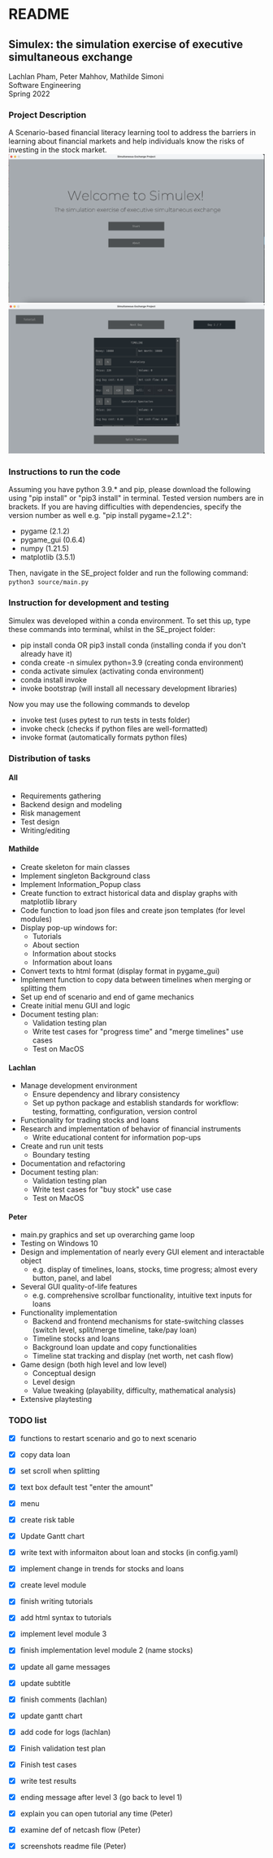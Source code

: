# README

## Simulex: the simulation exercise of executive simultaneous exchange

Lachlan Pham, Peter Mahhov, Mathilde Simoni <br/>
Software Engineering <br/>
Spring 2022 <br/>

### Project Description
A Scenario-based financial literacy learning tool to address the barriers in learning about financial markets and help individuals know the risks of investing in the stock market.
![Alt text](screenshots/screenshot1.jpg?raw=true "Menu")
![Alt text](screenshots/screenshot2.jpg?raw=true "Game")

### Instructions to run the code
Assuming you have python 3.9.* and pip, please download the following using "pip install" or "pip3 install" in terminal. Tested version numbers are in brackets. If you are having difficulties with dependencies, specify the version number as well e.g. "pip install pygame=2.1.2":
* pygame (2.1.2)
* pygame_gui (0.6.4)
* numpy (1.21.5)
* matplotlib (3.5.1)

Then, navigate in the SE_project folder and run the following command: `python3 source/main.py`

### Instruction for development and testing
Simulex was developed within a conda environment. To set this up, type these commands into terminal, whilst in the SE_project folder:
* pip install conda OR pip3 install conda (installing conda if you don't already have it)
* conda create -n simulex python=3.9 (creating conda environment)
* conda activate simulex (activating conda environment)
* conda install invoke
* invoke bootstrap (will install all necessary development libraries)

Now you may use the following commands to develop
* invoke test (uses pytest to run tests in tests folder)
* invoke check (checks if python files are well-formatted)
* invoke format (automatically formats python files)

### Distribution of tasks
#### All
* Requirements gathering
* Backend design and modeling
* Risk management
* Test design
* Writing/editing

#### Mathilde
* Create skeleton for main classes 
* Implement singleton Background class 
* Implement Information_Popup class
* Create function to extract historical data and display graphs with matplotlib library
* Code function to load json files and create json templates (for level modules)
* Display pop-up windows for:
    * Tutorials
    * About section 
    * Information about stocks
    * Information about loans
* Convert texts to html format (display format in pygame_gui)
* Implement function to copy data between timelines when merging or splitting them
* Set up end of scenario and end of game mechanics
* Create initial menu GUI and logic
* Document testing plan:
    * Validation testing plan
    * Write test cases for "progress time" and "merge timelines" use cases
    * Test on MacOS

#### Lachlan
* Manage development environment
    * Ensure dependency and library consistency
    * Set up python package and establish standards for workflow: testing, formatting, configuration, version control 
* Functionality for trading stocks and loans
* Research and implementation of behavior of financial instruments
    * Write educational content for information pop-ups
* Create and run unit tests
    * Boundary testing 
* Documentation and refactoring
* Document testing plan:
    * Validation testing plan
    * Write test cases for "buy stock" use case
    * Test on MacOS

#### Peter
* main.py graphics and set up overarching game loop
* Testing on Windows 10
* Design and implementation of nearly every GUI element and interactable object
    * e.g. display of timelines, loans, stocks, time progress; almost every button, panel, and label
* Several GUI quality-of-life features 
    * e.g. comprehensive scrollbar functionality, intuitive text inputs for loans
* Functionality implementation
    * Backend and frontend mechanisms for state-switching classes (switch level, split/merge timeline, take/pay loan)
    * Timeline stocks and loans
    * Background loan update and copy functionalities
    * Timeline stat tracking and display (net worth, net cash flow)
* Game design (both high level and low level)
    * Conceptual design
    * Level design
    * Value tweaking (playability, difficulty, mathematical analysis)
* Extensive playtesting

### TODO list
- [X] functions to restart scenario and go to next scenario
- [X] copy data loan
- [X] set scroll when splitting
- [X] text box default test "enter the amount"
- [X] menu 
- [X] create risk table
- [X] Update Gantt chart
- [X] write text with informaiton about loan and stocks (in config.yaml)
- [X] implement change in trends for stocks and loans
- [X] create level module
- [X] finish writing tutorials 
- [X] add html syntax to tutorials
- [X] implement level module 3
- [X] finish implementation level module 2 (name stocks)
- [X] update all game messages
- [X] update subtitle
- [X] finish comments (lachlan)
- [X] update gantt chart
- [X] add code for logs (lachlan)
- [X] Finish validation test plan
- [X] Finish test cases
- [X] write test results
- [X] ending message after level 3 (go back to level 1)
- [X] explain you can open tutorial any time (Peter)
- [X] examine def of netcash flow (Peter)
- [X] screenshots readme file (Peter)

